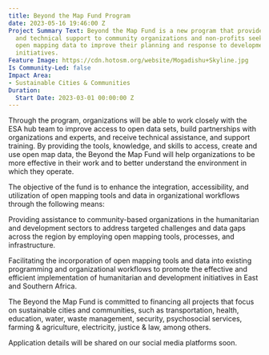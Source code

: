 ```yaml
---
title: Beyond the Map Fund Program
date: 2023-05-16 19:46:00 Z
Project Summary Text: Beyond the Map Fund is a new program that provides financial
  and technical support to community organizations and non-profits seeking to integrate
  open mapping data to improve their planning and response to development and humanitarian
  initiatives.
Feature Image: https://cdn.hotosm.org/website/Mogadishu+Skyline.jpg
Is Community-Led: false
Impact Area:
- Sustainable Cities & Communities
Duration:
  Start Date: 2023-03-01 00:00:00 Z
---
```


Through the program, organizations will be able to work closely with the ESA hub team to improve access to open data sets, build partnerships with organizations and experts, and receive technical assistance, and support training.  By providing the tools, knowledge, and skills to access, create and use open map data, the Beyond the Map Fund will help organizations to be more effective in their work and to better understand the environment in which they operate.

The objective of the fund is to enhance the integration, accessibility, and utilization of open mapping tools and data in organizational workflows through the following means:

Providing assistance to community-based organizations in the humanitarian and development sectors to address targeted challenges and data gaps across the region by employing open mapping tools, processes, and infrastructure.

Facilitating the incorporation of open mapping tools and data into existing programming and organizational workflows to promote the effective and efficient implementation of humanitarian and development initiatives in East and Southern Africa.

The Beyond the Map Fund is committed to financing all projects that focus on sustainable cities and communities, such as transportation, health, education, water, waste management, security, psychosocial services, farming & agriculture, electricity, justice & law, among others.

Application details will be shared on our social media platforms soon.
